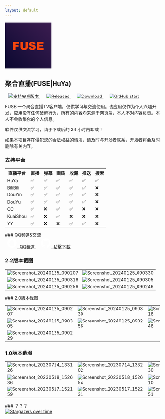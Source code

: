 ```yaml
---
layout: default
---
```

<div class="disclaimer_banner">
  <div> 
    <img src="assets\img\ic_channel.png" alt="聚合直播" loading="lazy" width="150" height="150" class="home_icon">
    <h2>聚合直播(FUSE|HuYa)</h2>
  </div>

  <div class="home_buttons">
    <a href="https://github.com/jayjd/huyatv/releases/latest" style="margin: 0 10px;">
      <img src="https://img.shields.io/badge/%204.4+-orange.svg?color=orange&logoColor=orange&label=支持版本&logo=Android" alt="支持安卓版本" loading="lazy">
    </a>
    <a href="https://github.com/jayjd/huyatv/releases/latest" style="margin: 0 10px;">
      <img src="https://img.shields.io/github/v/release/jayjd/huyatv?color=blue&logoColor=blue&label=发行版本&logo=DocuSign" alt="Releases" loading="lazy">
    </a>
    <a href="https://github.com/jayjd/huyatv/releases/latest" style="margin: 0 10px;">
      <img src="https://shields.io/github/downloads/jayjd/huyatv/total?logo=Bookmeter&label=下载次数&logoColor=yellow&color=yellow" alt="Download" loading="lazy">
    </a>
    <a href="https://github.com/jayjd/huyatv/releases/latest" style="margin: 0 10px;">
      <img src="https://img.shields.io/github/stars/jayjd/huyatv?style=social" alt="GitHub stars" loading="lazy">
    </a>
  </div>
</div>



<div class="disclaimer">
  <p>FUSE:一个聚合直播TV客户端，仅供学习与交流使用。该应用仅作为个人兴趣开发，应用没有任何破解行为，所有的内容均来源于网页端，本人不对内容负责。本人不会收集你的个人信息。</p>
  <p>软件仅供交流学习，请于下载后的 24 小时内卸载！</p>
  <p>如果本项目存在侵犯您的合法权益的情况，请及时与开发者联系，开发者将会及时删除有关内容。</p>
</div>


### 支持平台

<div class="disclaimer">
<table>
  <tr>
    <th>直播平台</th>
    <th>直播</th>
    <th>弹幕</th>
    <th>画质</th>
    <th>收藏</th>
    <th>推送</th>
    <th>搜索</th>
  </tr>
  <tr>
    <td>HuYa</td>
    <td>✅</td>
    <td>✅</td>
    <td>✅</td>
    <td>✅</td>
    <td>✅</td>
    <td>✅</td>
  </tr>
  <tr>
    <td>BiliBili</td>
    <td>✅</td>
    <td>✅</td>
    <td>✅</td>
    <td>✅</td>
    <td>✅</td>
    <td>❌</td>
  </tr>
  <tr>
    <td>DouYin</td>
    <td>✅</td>
    <td>✅</td>
    <td>✅</td>
    <td>✅</td>
    <td>✅</td>
    <td>❌</td>
  </tr>
  <tr>
    <td>DouYu</td>
    <td>✅</td>
    <td>✅</td>
    <td>✅</td>
    <td>✅</td>
    <td>✅</td>
    <td>❌</td>
  </tr>
  <tr>
    <td>CC</td>
    <td>✅</td>
    <td>❌</td>
    <td>✅</td>
    <td>✅</td>
    <td>❌</td>
    <td>❌</td>
  </tr>
  <tr>
    <td>KuaiShou</td>
    <td>✅</td>
    <td>❌</td>
    <td>✅</td>
    <td>❌</td>
    <td>❌</td>
    <td>❌</td>
  </tr>
  <tr>
    <td>YY</td>
    <td>✅</td>
    <td>❌</td>
    <td>❌</td>
    <td>✅</td>
    <td>✅</td>
    <td>❌</td>
  </tr>
</table>
</div>
### QQ频道&交流

<div class="disclaimer">
<div class="info-row-home">
  <a href="https://pd.qq.com/s/ajih400ke" class="download-button"  style="margin: 0px 5px 0px 5px;">
    <svg t="1743162882564" class="icon" viewBox="0 0 1024 1024" version="1.1" xmlns="http://www.w3.org/2000/svg" p-id="2303" width="34" height="34"><path d="M511.573333 65.386667c-246.826667 0-446.912 200.085333-446.912 446.912s200.085333 446.912 446.912 446.912 446.912-200.085333 446.912-446.912-200.085333-446.912-446.912-446.912zM757.632 651.562667c-11.541333 10.773333-31.36-0.96-50.410667-27.328-8.277333 22.314667-19.050667 42.901333-31.552 61.376 26.922667 9.621333 44.245333 24.618667 44.245333 41.557333 0 29.248-51.754667 52.906667-115.626667 52.906667-37.909333 0-71.381333-8.277333-92.544-21.162667-20.970667 12.885333-54.634667 21.162667-92.544 21.162667-63.872 0-115.626667-23.658667-115.626667-52.906667 0-16.746667 17.322667-31.936 44.245333-41.557333-12.693333-18.474667-23.274667-39.061333-31.552-61.376-19.050667 26.154667-38.869333 38.101333-50.410667 27.328-15.765333-14.805333-9.813333-67.136 13.653333-116.778667 5.397333-11.349333 11.157333-21.546667 17.130667-30.4 3.264-144.298667 98.304-260.096 214.890667-260.096l0.384 0c116.586667 0 211.626667 115.626667 214.890667 260.096 5.973333 8.853333 11.733333 19.050667 17.130667 30.4 23.274667 49.642667 29.44 101.973333 13.653333 116.778667z" fill="#FFFFFF" p-id="2304"></path></svg>&nbsp;&nbsp;QQ頻道
  </a>
  <a href="https://github.com/jayjd/huyatv/releases/latest" class="download-button" style="margin: 10px;">
    <svg height="34" aria-hidden="true" viewBox="0 0 24 24" version="1.1" width="34" data-view-component="true" class="octicon octicon-mark-github v-align-middle">
                         <path d="M12 1C5.9225 1 1 5.9225 1 12C1 16.8675 4.14875 20.9787 8.52125 22.4362C9.07125 22.5325 9.2775 22.2025 9.2775 21.9137C9.2775 21.6525 9.26375 20.7862 9.26375 19.865C6.5 20.3737 5.785 19.1912 5.565 18.5725C5.44125 18.2562 4.905 17.28 4.4375 17.0187C4.0525 16.8125 3.5025 16.3037 4.42375 16.29C5.29 16.2762 5.90875 17.0875 6.115 17.4175C7.105 19.0812 8.68625 18.6137 9.31875 18.325C9.415 17.61 9.70375 17.1287 10.02 16.8537C7.5725 16.5787 5.015 15.63 5.015 11.4225C5.015 10.2262 5.44125 9.23625 6.1425 8.46625C6.0325 8.19125 5.6475 7.06375 6.2525 5.55125C6.2525 5.55125 7.17375 5.2625 9.2775 6.67875C10.1575 6.43125 11.0925 6.3075 12.0275 6.3075C12.9625 6.3075 13.8975 6.43125 14.7775 6.67875C16.8813 5.24875 17.8025 5.55125 17.8025 5.55125C18.4075 7.06375 18.0225 8.19125 17.9125 8.46625C18.6138 9.23625 19.04 10.2125 19.04 11.4225C19.04 15.6437 16.4688 16.5787 14.0213 16.8537C14.42 17.1975 14.7638 17.8575 14.7638 18.8887C14.7638 20.36 14.75 21.5425 14.75 21.9137C14.75 22.2025 14.9563 22.5462 15.5063 22.4362C19.8513 20.9787 23 16.8537 23 12C23 5.9225 18.0775 1 12 1Z" fill="#FFFFFF"></path>
                    </svg>&nbsp;&nbsp;點擊下載
  </a>
</div></div>

### 2.2版本截图

<div class="disclaimer">
<table>
    <tr>
        <td><img src="https://img.picui.cn/free/2025/04/15/67fdfd436c804.png" alt="Screenshot_20240125_090207" loading="lazy"></td>
        <td><img src="https://img.picui.cn/free/2025/04/15/67fdfd4123ffd.png" alt="Screenshot_20240125_090330" loading="lazy"></td>
    </tr>
    <tr>
        <td><img src="https://img.picui.cn/free/2025/04/15/67fdfd40f31b8.png" alt="Screenshot_20240125_090316" loading="lazy"></td>
        <td><img src="https://img.picui.cn/free/2025/04/15/67fdfd4100be9.png" alt="Screenshot_20240125_090305" loading="lazy"></td>
    </tr>
    <tr>
        <td><img src="https://img.picui.cn/free/2025/04/15/67fdfd4124231.png" alt="Screenshot_20240125_090256" loading="lazy"></td>
        <td><img src="https://img.picui.cn/free/2025/04/15/67fdfd410cf6d.png" alt="Screenshot_20240125_090246" loading="lazy"></td>
    </tr>
</table>
</div>
### 2.0版本截图

<div class="disclaimer">
<table>
    <tr>
        <td><img src="https://img.picui.cn/free/2025/04/04/67efdd88875bd.png" alt="Screenshot_20240125_090207" loading="lazy"></td>
        <td><img src="https://img.picui.cn/free/2025/04/04/67efdd8d5bcd2.png" alt="Screenshot_20240125_090330" loading="lazy"></td>
        <td><img src="https://img.picui.cn/free/2025/04/04/67efdd8bb3d0d.png" alt="Screenshot_20240125_090316" loading="lazy"></td>
    </tr>
    <tr>
        <td><img src="https://img.picui.cn/free/2025/04/04/67efdd8b3cca7.png" alt="Screenshot_20240125_090305" loading="lazy"></td>
        <td><img src="https://img.picui.cn/free/2025/04/04/67efdd8bceb62.png" alt="Screenshot_20240125_090256" loading="lazy"></td>
        <td><img src="https://img.picui.cn/free/2025/04/04/67efdd8b77fd7.png" alt="Screenshot_20240125_090246" loading="lazy"></td>
    </tr>
    <tr>
        <td><img src="https://img.picui.cn/free/2025/04/04/67efdd89627ec.png" alt="Screenshot_20240125_090229" loading="lazy"></td>
        <td></td>
        <td></td>
    </tr>
</table>
</div>

### 1.0版本截图

<div class="disclaimer">
<table>
    <tr>
        <td><img src="https://img.picui.cn/free/2025/04/04/67efdd8735598.png" alt="Screenshot_20230714_133126" loading="lazy"></td>
        <td><img src="https://img.picui.cn/free/2025/04/04/67efdd87b6a76.png" alt="Screenshot_20230714_133202" loading="lazy"></td>
        <td><img src="https://img.picui.cn/free/2025/04/04/67efdd87ddfe3.png" alt="Screenshot_20230714_133230" loading="lazy"></td>
    </tr>
    <tr>
        <td><img src="https://img.picui.cn/free/2025/04/04/67efdd8407a8e.png" alt="Screenshot_20230518_152636" loading="lazy"></td>
        <td><img src="https://img.picui.cn/free/2025/04/04/67efdd8442bba.png" alt="Screenshot_20230518_152654" loading="lazy"></td>
        <td><img src="https://img.picui.cn/free/2025/04/04/67efdd86656f5.png" alt="Screenshot_20230518_152710" loading="lazy"></td>
    </tr>
    <tr>
        <td><img src="https://img.picui.cn/free/2025/04/04/67efdd83e53bb.png" alt="Screenshot_20230517_152159" loading="lazy"></td>
        <td><img src="https://img.picui.cn/free/2025/04/04/67efdd8400a0f.png" alt="Screenshot_20230517_152231" loading="lazy"></td>
        <td><img src="https://img.picui.cn/free/2025/04/04/67efdd8442e6c.png" alt="Screenshot_20230517_152251" loading="lazy"></td>
    </tr>
</table>
</div>
### ？？？

<div class="disclaimer">
<a href="https://starchart.cc/jayjd/HuYaTv">
  <img class="overtime" src="https://starchart.cc/jayjd/HuYaTv.svg?variant=adaptive" alt="Stargazers over time" loading="lazy">
</a>
</div>